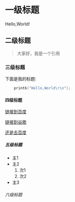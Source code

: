 # 一级标题
Hello,World!

## 二级标题
>大家好，我是一个引用

### 三级标题
下面是我的标题:
```c++
	printk("Hello,World\r\n");
```

#### 四级标题
[链接到百度][1]

[链接到谷歌][2]

[还是去百度][1]

[1]:https://www.baidu.com
[2]:https://www.google.com

##### 五级标题
- 主1
- 主2
	1. 次1
	2. 次2
- 主3


###### 六级标题


